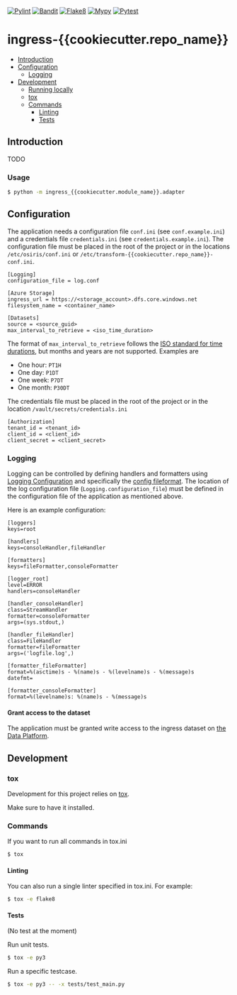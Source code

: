 [![Pylint](https://github.com/Open-Dataplatform/ingress-{{cookiecutter.repo_name}}/actions/workflows/pylint.yml/badge.svg)](https://github.com/Open-Dataplatform/ingress-{{cookiecutter.repo_name}}/actions/workflows/pylint.yml)
[![Bandit](https://github.com/Open-Dataplatform/ingress-{{cookiecutter.repo_name}}/actions/workflows/bandit.yml/badge.svg)](https://github.com/Open-Dataplatform/ingress-{{cookiecutter.repo_name}}/actions/workflows/bandit.yml)
[![Flake8](https://github.com/Open-Dataplatform/ingress-{{cookiecutter.repo_name}}/actions/workflows/flake8.yml/badge.svg)](https://github.com/Open-Dataplatform/ingress-{{cookiecutter.repo_name}}/actions/workflows/flake8.yml)
[![Mypy](https://github.com/Open-Dataplatform/ingress-{{cookiecutter.repo_name}}/actions/workflows/mypy.yml/badge.svg)](https://github.com/Open-Dataplatform/ingress-{{cookiecutter.repo_name}}/actions/workflows/mypy.yml)
[![Pytest](https://github.com/Open-Dataplatform/ingress-{{cookiecutter.repo_name}}/actions/workflows/pytest.yml/badge.svg)](https://github.com/Open-Dataplatform/ingress-{{cookiecutter.repo_name}}/actions/workflows/pytest.yml)


# ingress-{{cookiecutter.repo_name}} <!-- omit in toc -->
- [Introduction](#introduction)
- [Configuration](#configuration)
  - [Logging](#logging)
- [Development](#development)
  - [Running locally](#running-locally)
  - [tox](#tox)
  - [Commands](#commands)
    - [Linting](#linting)
    - [Tests](#tests)
  
## Introduction

TODO

### Usage
```sh
$ python -m ingress_{{cookiecutter.module_name}}.adapter
```


## Configuration

The application needs a configuration file `conf.ini` (see `conf.example.ini`) and a credentials file `credentials.ini`
(see `credentials.example.ini`). The configuration file must 
be placed in the root of the project or in the locations `/etc/osiris/conf.ini` or 
`/etc/transform-{{cookiecutter.repo_name}}-conf.ini`. 

```
[Logging]
configuration_file = log.conf

[Azure Storage]
ingress_url = https://<storage_account>.dfs.core.windows.net
filesystem_name = <container_name>

[Datasets]
source = <source_guid>
max_interval_to_retrieve = <iso_time_duration>
```

The format of `max_interval_to_retrieve` follows the
[ISO standard for time durations](https://en.wikipedia.org/wiki/ISO_8601#Durations), but months and years are not
supported. Examples are
- One hour: `PT1H`
- One day: `P1DT`
- One week: `P7DT`
- One month: `P30DT`

The credentials file must be placed in the root of the project or in the
location `/vault/secrets/credentials.ini`

```
[Authorization]
tenant_id = <tenant_id>
client_id = <client_id>
client_secret = <client_secret>
```

### Logging
Logging can be controlled by defining handlers and formatters using [Logging Configuration](https://docs.python.org/3/library/logging.config.html) and specifically the [config fileformat](https://docs.python.org/3/library/logging.config.html#logging-config-fileformat). 
The location of the log configuration file (`Logging.configuration_file`) must be defined in the configuration file of the application as mentioned above.

Here is an example configuration:
```
[loggers]
keys=root

[handlers]
keys=consoleHandler,fileHandler

[formatters]
keys=fileFormatter,consoleFormatter

[logger_root]
level=ERROR
handlers=consoleHandler

[handler_consoleHandler]
class=StreamHandler
formatter=consoleFormatter
args=(sys.stdout,)

[handler_fileHandler]
class=FileHandler
formatter=fileFormatter
args=('logfile.log',)

[formatter_fileFormatter]
format=%(asctime)s - %(name)s - %(levelname)s - %(message)s
datefmt=

[formatter_consoleFormatter]
format=%(levelname)s: %(name)s - %(message)s
```

#### Grant access to the dataset
The application must be granted write access to the ingress dataset on 
[the Data Platform](https://dataplatform.energinet.dk/).

## Development

### tox

Development for this project relies on [tox](https://tox.readthedocs.io/).

Make sure to have it installed.

### Commands

If you want to run all commands in tox.ini

```sh
$ tox
```

#### Linting

You can also run a single linter specified in tox.ini. For example:

```sh
$ tox -e flake8
```


#### Tests

(No test at the moment)

Run unit tests.

```sh
$ tox -e py3
```

Run a specific testcase.

```sh
$ tox -e py3 -- -x tests/test_main.py
```
